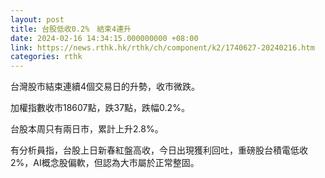 ```yaml
---
layout: post
title: 台股低收0.2%　結束4連升
date: 2024-02-16 14:34:15.000000000 +08:00
link: https://news.rthk.hk/rthk/ch/component/k2/1740627-20240216.htm
categories: rthk
---
```


台灣股市結束連續4個交易日的升勢，收市微跌。

加權指數收市18607點，跌37點，跌幅0.2%。

台股本周只有兩日市，累計上升2.8%。

有分析員指，台股上日新春紅盤高收，今日出現獲利回吐，重磅股台積電低收2%，AI概念股偏軟，但認為大市屬於正常整固。
